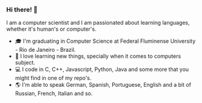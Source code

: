 ### Hi there! 👋
I am a computer scientist and I am passionated about learning languages, whether it's human's or computer's.
- 🎓 I'm graduating in Computer Science at Federal Fluminense University - Rio de Janeiro - Brazil.
- 🔭 I love learning new things, specially when it comes to computers subject.
- 💻 I code in C, C++, Javascript, Python, Java and some more that you might find in one of my repo's.
- 🌎 I'm able to speak German, Spanish, Portuguese, English and a bit of Russian, French, Italian and so.

<!--
**martinswagner021/martinswagner021** is a ✨ _special_ ✨ repository because its `README.md` (this file) appears on your GitHub profile.

Here are some ideas to get you started:

- 🔭 I’m currently working on ...
- 🌱 I’m currently learning ...
- 👯 I’m looking to collaborate on ...
- 🤔 I’m looking for help with ...
- 💬 Ask me about ...
- 📫 How to reach me: ...
- 😄 Pronouns: ...
- ⚡ Fun fact: ...
-->
